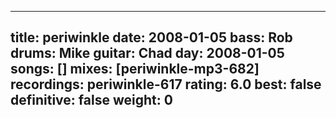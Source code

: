 
---
title: periwinkle
date: 2008-01-05
bass:	Rob
drums:	Mike
guitar:	Chad
day: 2008-01-05
songs: []
mixes: [periwinkle-mp3-682]
recordings: periwinkle-617
rating: 6.0
best: false
definitive: false
weight: 0
---

